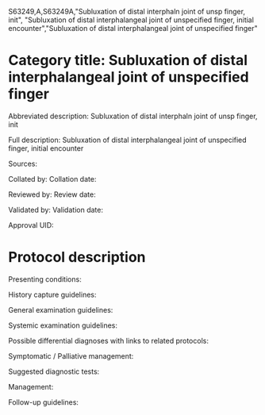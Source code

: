 S63249,A,S63249A,"Subluxation of distal interphaln joint of unsp finger, init", "Subluxation of distal interphalangeal joint of unspecified finger, initial encounter","Subluxation of distal interphalangeal joint of unspecified finger"
# Category title: Subluxation of distal interphalangeal joint of unspecified finger

Abbreviated description: Subluxation of distal interphaln joint of unsp finger, init

Full description: Subluxation of distal interphalangeal joint of unspecified finger, initial encounter

Sources:

Collated by:
Collation date:

Reviewed by:
Review date:

Validated by:
Validation date:

Approval UID:

# Protocol description

Presenting conditions:

History capture guidelines:

General examination guidelines:

Systemic examination guidelines:

Possible differential diagnoses with links to related protocols:

Symptomatic / Palliative management:

Suggested diagnostic tests:

Management:

Follow-up guidelines:
